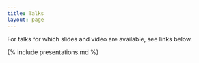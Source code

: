 ```yaml
---
title: Talks
layout: page
---
```


For talks for which slides and video are available, see links below.

{% include presentations.md %}
